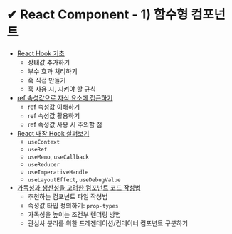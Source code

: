 # ✔ React Component - 1) 함수형 컴포넌트

- [React Hook 기초](./hook_base.md)
  - 상태값 추가하기
  - 부수 효과 처리하기
  - 훅 직접 만들기
  - 훅 사용 시, 지켜야 할 규칙
- [ref 속성값으로 자식 요소에 접근하기](./useRef.md)
  - ref 속성값 이해하기
  - ref 속성값 활용하기
  - ref 속성값 사용 시 주의할 점
- [React 내장 Hook 살펴보기](./hooks.md)
  - `useContext`
  - `useRef`
  - `useMemo`, `useCallback`
  - `useReducer`
  - `useImperativeHandle`
  - `useLayoutEffect`, `useDebugValue`
- [가독성과 생산성을 고려한 컴포넌트 코드 작성법](./efficient-component.md)
  - 추천하는 컴포넌트 파일 작성법
  - 속성값 타입 정의하기: `prop-types`
  - 가독성을 높이는 조건부 렌더링 방법
  - 관심사 분리를 위한 프레젠테이션/컨테이너 컴포넌트 구분하기
